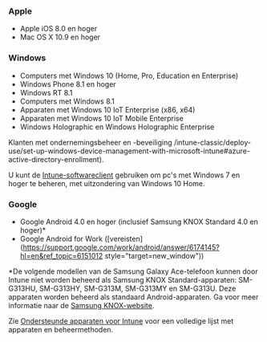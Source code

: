 

### <a name="apple"></a>Apple
  - Apple iOS 8.0 en hoger
  - Mac OS X 10.9 en hoger

### <a name="windows"></a>Windows
  - Computers met Windows 10 (Home, Pro, Education en Enterprise)
  - Windows Phone 8.1 en hoger
  - Windows RT 8.1
  - Computers met Windows 8.1
  - Apparaten met Windows 10 IoT Enterprise (x86, x64)
  - Apparaten met Windows 10 IoT Mobile Enterprise
  - Windows Holographic en Windows Holographic Enterprise

  Klanten met ondernemingsbeheer en -beveiliging /intune-classic/deploy-use/set-up-windows-device-management-with-microsoft-intune#azure-active-directory-enrollment).

  U kunt de [Intune-softwareclient](/intune-classic/deploy-use/manage-windows-pcs-with-microsoft-intune) gebruiken om pc's met Windows 7 en hoger te beheren, met uitzondering van Windows 10 Home.

### <a name="google"></a>Google
- Google Android 4.0 en hoger (inclusief Samsung KNOX Standard 4.0 en hoger)*
- Google Android for Work ([vereisten](https://support.google.com/work/android/answer/6174145?hl=en&ref_topic=6151012 style="target=new_window"))

*De volgende modellen van de Samsung Galaxy Ace-telefoon kunnen door Intune niet worden beheerd als Samsung KNOX Standard-apparaten: SM-G313HU, SM-G313HY, SM-G313M, SM-G313MY en SM-G313U. Deze apparaten worden beheerd als standaard Android-apparaten. Ga voor meer informatie naar de [Samsung KNOX-website](https://www.samsungknox.com/en).

Zie [Ondersteunde apparaten voor Intune](/intune-classic/get-started/what-to-know-before-you-start-microsoft-intune#intune-supported-devices) voor een volledige lijst met apparaten en beheermethoden.
